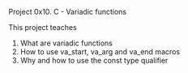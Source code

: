 Project 0x10. C - Variadic functions

This project teaches

1. What are variadic functions
2. How to use va_start, va_arg and va_end macros
3. Why and how to use the const type qualifier
